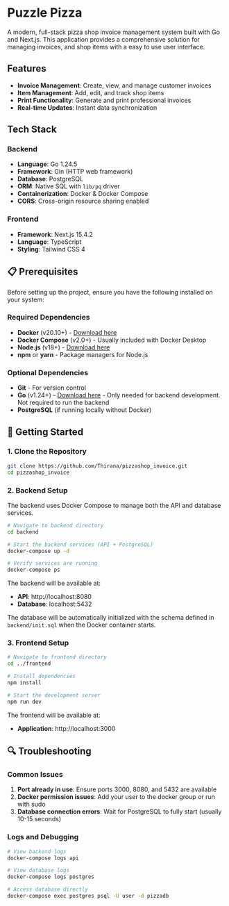 # Puzzle Pizza

A modern, full-stack pizza shop invoice management system built with Go and Next.js. This application provides a comprehensive solution for managing invoices, and shop items with a easy to use user interface.

## Features

- **Invoice Management**: Create, view, and manage customer invoices
- **Item Management**: Add, edit, and track shop items
- **Print Functionality**: Generate and print professional invoices
- **Real-time Updates**: Instant data synchronization


## Tech Stack

### Backend
- **Language**: Go 1.24.5
- **Framework**: Gin (HTTP web framework)
- **Database**: PostgreSQL
- **ORM**: Native SQL with `lib/pq` driver
- **Containerization**: Docker & Docker Compose
- **CORS**: Cross-origin resource sharing enabled

### Frontend
- **Framework**: Next.js 15.4.2
- **Language**: TypeScript
- **Styling**: Tailwind CSS 4


## 📋 Prerequisites

Before setting up the project, ensure you have the following installed on your system:

### Required Dependencies
- **Docker** (v20.10+) - [Download here](https://docs.docker.com/get-docker/)
- **Docker Compose** (v2.0+) - Usually included with Docker Desktop
- **Node.js** (v18+) - [Download here](https://nodejs.org/)
- **npm** or **yarn** - Package managers for Node.js

### Optional Dependencies
- **Git** - For version control
- **Go** (v1.24+) - [Download here](https://golang.org/dl/) - Only needed for backend development. Not required to run the backend
- **PostgreSQL** (if running locally without Docker)

## 🚀 Getting Started

### 1. Clone the Repository

```bash
git clone https://github.com/Thirana/pizzashop_invoice.git
cd pizzashop_invoice
```

### 2. Backend Setup

The backend uses Docker Compose to manage both the API and database services.

```bash
# Navigate to backend directory
cd backend

# Start the backend services (API + PostgreSQL)
docker-compose up -d

# Verify services are running
docker-compose ps
```

The backend will be available at:
- **API**: http://localhost:8080
- **Database**: localhost:5432

The database will be automatically initialized with the schema defined in `backend/init.sql` when the Docker container starts.

### 3. Frontend Setup

```bash
# Navigate to frontend directory
cd ../frontend

# Install dependencies
npm install

# Start the development server
npm run dev
```

The frontend will be available at:
- **Application**: http://localhost:3000





## 🔍 Troubleshooting

### Common Issues

1. **Port already in use**: Ensure ports 3000, 8080, and 5432 are available
2. **Docker permission issues**: Add your user to the docker group or run with sudo
3. **Database connection errors**: Wait for PostgreSQL to fully start (usually 10-15 seconds)

### Logs and Debugging

```bash
# View backend logs
docker-compose logs api

# View database logs
docker-compose logs postgres

# Access database directly
docker-compose exec postgres psql -U user -d pizzadb
```
